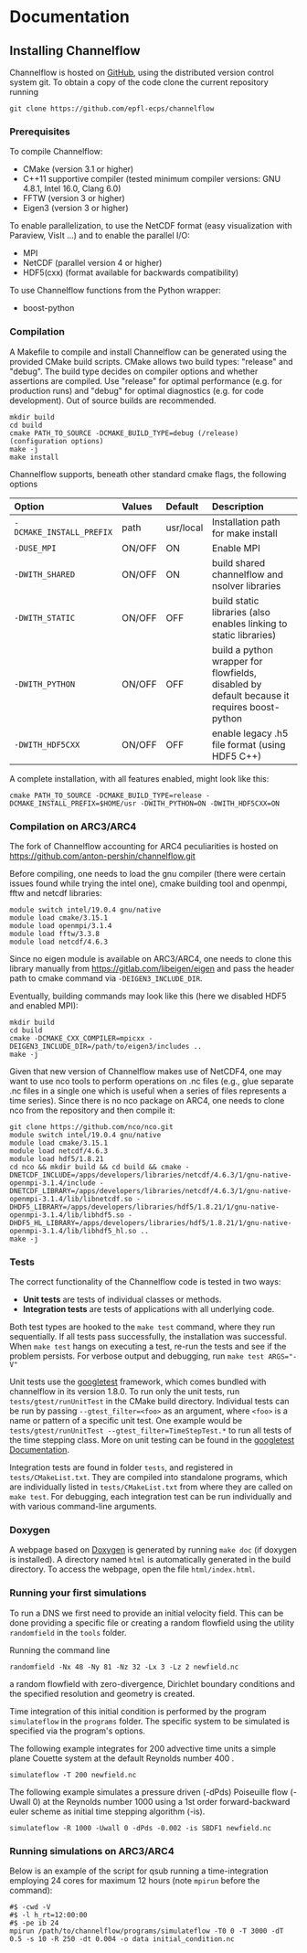 # Documentation

## Installing Channelflow

Channelflow is hosted on [GitHub](https://github.com/epfl-ecps/channelflow), using the distributed  version control system git.
To obtain a copy of the code clone the current repository running

`git clone https://github.com/epfl-ecps/channelflow`


### Prerequisites

To compile Channelflow:
* CMake (version 3.1 or higher)
* C++11 supportive compiler (tested minimum compiler versions: GNU 4.8.1, Intel 16.0, Clang 6.0)
* FFTW (version 3 or higher)
* Eigen3 (version 3 or higher)

To enable parallelization, to use the NetCDF format (easy visualization with Paraview, VisIt ...) and to enable the parallel I/O:
* MPI
* NetCDF (parallel version 4 or higher)
* HDF5(cxx) (format available for backwards compatibility)

To use Channelflow functions from the Python wrapper:
* boost-python


### Compilation
A Makefile to compile and install Channelflow can be generated using the provided CMake build scripts.
CMake allows two build types: "release" and "debug". The build type decides on compiler options and whether assertions
are compiled. Use "release" for optimal performance (e.g. for production runs) and "debug" for optimal diagnostics
(e.g. for code development).
Out of source builds are recommended.

```
mkdir build
cd build
cmake PATH_TO_SOURCE -DCMAKE_BUILD_TYPE=debug (/release) (configuration options)
make -j
make install
```

Channelflow supports, beneath other standard cmake flags, the following options


|Option                   | Values  | Default   | Description                                                       |
|:------------------------|:--------|:----------|:------------------------------------------------------------------|
|`-DCMAKE_INSTALL_PREFIX` | path    | usr/local | Installation path for make install                                |
|`-DUSE_MPI`              | ON/OFF  | ON        | Enable MPI                                                        |
|`-DWITH_SHARED`          | ON/OFF  | ON        | build shared channelflow and nsolver libraries                    |
|`-DWITH_STATIC`          | ON/OFF  | OFF       | build static libraries (also enables linking to static libraries) |
|`-DWITH_PYTHON`          | ON/OFF  | OFF       | build a python wrapper for flowfields, disabled by default because it requires boost-python |
|`-DWITH_HDF5CXX`         |  ON/OFF | OFF       | enable legacy .h5 file format (using HDF5 C++)                    |


A complete installation, with all features enabled, might look like this:

  `cmake PATH_TO_SOURCE -DCMAKE_BUILD_TYPE=release -DCMAKE_INSTALL_PREFIX=$HOME/usr -DWITH_PYTHON=ON -DWITH_HDF5CXX=ON`

### Compilation on ARC3/ARC4

The fork of Channelflow accounting for ARC4 peculiarities is hosted on https://github.com/anton-pershin/channelflow.git

Before compiling, one needs to load the gnu compiler (there were certain issues found while trying the intel one), cmake building tool and openmpi, fftw and netcdf libraries:
```
module switch intel/19.0.4 gnu/native
module load cmake/3.15.1
module load openmpi/3.1.4
module load fftw/3.3.8
module load netcdf/4.6.3
```

Since no eigen module is available on ARC3/ARC4, one needs to clone this library manually from https://gitlab.com/libeigen/eigen and pass the header path to cmake command via `-DEIGEN3_INCLUDE_DIR`.

Eventually, building commands may look like this (here we disabled HDF5 and enabled MPI):
```
mkdir build
cd build
cmake -DCMAKE_CXX_COMPILER=mpicxx -DEIGEN3_INCLUDE_DIR=/path/to/eigen3/includes ..
make -j
```

Given that new version of Channelflow makes use of NetCDF4, one may want to use nco tools to perform operations on .nc files (e.g., glue separate .nc files in a single one which is useful when a series of files represents a time series). Since there is no nco package on ARC4, one needs to clone nco from the repository and then compile it:
```
git clone https://github.com/nco/nco.git
module switch intel/19.0.4 gnu/native
module load cmake/3.15.1
module load netcdf/4.6.3
module load hdf5/1.8.21
cd nco && mkdir build && cd build && cmake -DNETCDF_INCLUDE=/apps/developers/libraries/netcdf/4.6.3/1/gnu-native-openmpi-3.1.4/include -DNETCDF_LIBRARY=/apps/developers/libraries/netcdf/4.6.3/1/gnu-native-openmpi-3.1.4/lib/libnetcdf.so -DHDF5_LIBRARY=/apps/developers/libraries/hdf5/1.8.21/1/gnu-native-openmpi-3.1.4/lib/libhdf5.so -DHDF5_HL_LIBRARY=/apps/developers/libraries/hdf5/1.8.21/1/gnu-native-openmpi-3.1.4/lib/libhdf5_hl.so ..
make -j
```

### Tests

The correct functionality of the Channelflow code is tested in two ways:
* **Unit tests** are tests of individual classes or methods.
* **Integration tests** are tests of applications with all underlying code.

Both test types are hooked to the `make test` command, where they run sequentially.
If all tests pass successfully, the installation was successful.
When `make test` hangs on executing a test, re-run the tests and see if the problem persists.
For verbose output and debugging, run `make test ARGS="-V"`

Unit tests use the [googletest](https://github.com/google/googletest) framework, which comes bundled with channelflow in its version 1.8.0.
To run only the unit tests, run `tests/gtest/runUnitTest` in the CMake build directory.
Individual tests can be run by passing `--gtest_filter=<foo>` as an argument, where `<foo>` is a name or pattern of a specific unit test.
One example would be `tests/gtest/runUnitTest --gtest_filter=TimeStepTest.*` to run all tests of the time stepping class.
More on unit testing can be found in the [googletest Documentation](https://github.com/google/googletest/blob/master/README.md).

Integration tests are found in folder `tests`, and registered in `tests/CMakeList.txt`. They are compiled into standalone
programs, which are individually listed in `tests/CMakeList.txt` from where they are called on `make test`.
For debugging, each integration test can be run individually and with various command-line arguments.

### Doxygen

A webpage based on [Doxygen](http://www.doxygen.nl) is generated by running `make doc` (if doxygen is installed).
A directory named `html` is automatically generated in the build directory. To access the webpage, open the file `html/index.html`.

### Running your first simulations

To run a DNS we first need to provide an initial velocity field. This can be done providing a specific file or creating
a random flowfield using the utility `randomfield` in the `tools` folder.

Running the command line

`randomfield -Nx 48 -Ny 81 -Nz 32 -Lx 3 -Lz 2 newfield.nc`

a random flowfield with zero-divergence, Dirichlet boundary conditions and the specified resolution and geometry is created.

Time integration of this initial condition is performed by the program `simulateflow` in the `programs` folder.
The specific system to be simulated is specified via the program's options.

The following example integrates for 200 advective time units a simple plane Couette system at the default Reynolds number
400 .

`simulateflow -T 200 newfield.nc`

The following example simulates a pressure driven (-dPds) Poiseuille flow (-Uwall 0) at the Reynolds number 1000 using
a 1st order forward-backward euler scheme as initial time stepping algorithm (-is).

`simulateflow -R 1000 -Uwall 0 -dPds -0.002 -is SBDF1 newfield.nc`

### Running simulations on ARC3/ARC4

Below is an example of the script for qsub running a time-integration employing 24 cores for maximum 12 hours (note `mpirun` before the command):
```
#$ -cwd -V
#$ -l h_rt=12:00:00
#$ -pe ib 24
mpirun /path/to/channelflow/programs/simulateflow -T0 0 -T 3000 -dT 0.5 -s 10 -R 250 -dt 0.004 -o data initial_condition.nc
```

